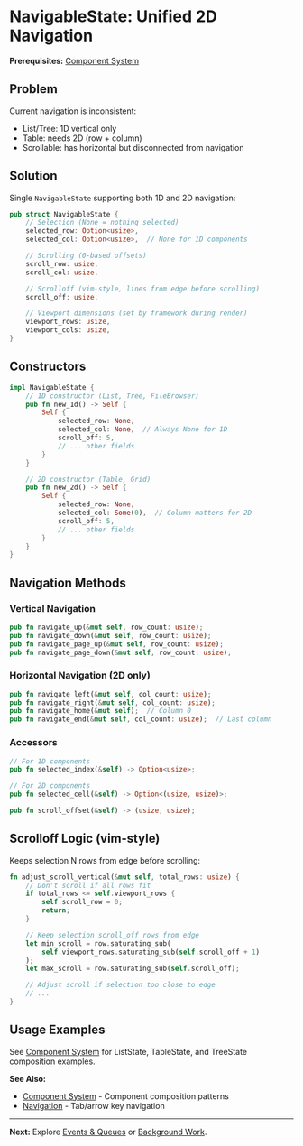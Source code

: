 # NavigableState: Unified 2D Navigation

**Prerequisites:** [Component System](../02-building-ui/components.md)

## Problem

Current navigation is inconsistent:
- List/Tree: 1D vertical only
- Table: needs 2D (row + column)
- Scrollable: has horizontal but disconnected from navigation

## Solution

Single `NavigableState` supporting both 1D and 2D navigation:

```rust
pub struct NavigableState {
    // Selection (None = nothing selected)
    selected_row: Option<usize>,
    selected_col: Option<usize>,  // None for 1D components

    // Scrolling (0-based offsets)
    scroll_row: usize,
    scroll_col: usize,

    // Scrolloff (vim-style, lines from edge before scrolling)
    scroll_off: usize,

    // Viewport dimensions (set by framework during render)
    viewport_rows: usize,
    viewport_cols: usize,
}
```

## Constructors

```rust
impl NavigableState {
    // 1D constructor (List, Tree, FileBrowser)
    pub fn new_1d() -> Self {
        Self {
            selected_row: None,
            selected_col: None,  // Always None for 1D
            scroll_off: 5,
            // ... other fields
        }
    }

    // 2D constructor (Table, Grid)
    pub fn new_2d() -> Self {
        Self {
            selected_row: None,
            selected_col: Some(0),  // Column matters for 2D
            scroll_off: 5,
            // ... other fields
        }
    }
}
```

## Navigation Methods

### Vertical Navigation

```rust
pub fn navigate_up(&mut self, row_count: usize);
pub fn navigate_down(&mut self, row_count: usize);
pub fn navigate_page_up(&mut self, row_count: usize);
pub fn navigate_page_down(&mut self, row_count: usize);
```

### Horizontal Navigation (2D only)

```rust
pub fn navigate_left(&mut self, col_count: usize);
pub fn navigate_right(&mut self, col_count: usize);
pub fn navigate_home(&mut self);  // Column 0
pub fn navigate_end(&mut self, col_count: usize);  // Last column
```

### Accessors

```rust
// For 1D components
pub fn selected_index(&self) -> Option<usize>;

// For 2D components
pub fn selected_cell(&self) -> Option<(usize, usize)>;

pub fn scroll_offset(&self) -> (usize, usize);
```

## Scrolloff Logic (vim-style)

Keeps selection N rows from edge before scrolling:

```rust
fn adjust_scroll_vertical(&mut self, total_rows: usize) {
    // Don't scroll if all rows fit
    if total_rows <= self.viewport_rows {
        self.scroll_row = 0;
        return;
    }

    // Keep selection scroll_off rows from edge
    let min_scroll = row.saturating_sub(
        self.viewport_rows.saturating_sub(self.scroll_off + 1)
    );
    let max_scroll = row.saturating_sub(self.scroll_off);

    // Adjust scroll if selection too close to edge
    // ...
}
```

## Usage Examples

See [Component System](../02-building-ui/components.md) for ListState, TableState, and TreeState composition examples.

**See Also:**
- [Component System](../02-building-ui/components.md) - Component composition patterns
- [Navigation](../04-user-interaction/navigation.md) - Tab/arrow key navigation

---

**Next:** Explore [Events & Queues](events-and-queues.md) or [Background Work](background-work.md).
